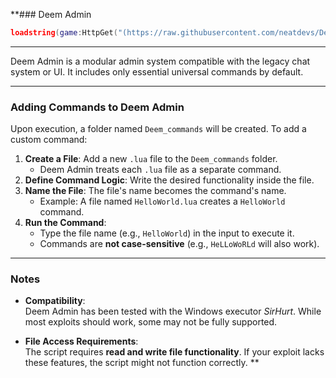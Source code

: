 **### Deem Admin

```lua
loadstring(game:HttpGet("(https://raw.githubusercontent.com/neatdevs/Deem-Admin/refs/heads/main/admin.lua)"))()
```

---

Deem Admin is a modular admin system compatible with the legacy chat system or UI. It includes only essential universal commands by default.

---

### Adding Commands to Deem Admin

Upon execution, a folder named `Deem_commands` will be created. To add a custom command:

1. **Create a File**: Add a new `.lua` file to the `Deem_commands` folder.  
   - Deem Admin treats each `.lua` file as a separate command.
2. **Define Command Logic**: Write the desired functionality inside the file.
3. **Name the File**: The file's name becomes the command's name.  
   - Example: A file named `HelloWorld.lua` creates a `HelloWorld` command.  
4. **Run the Command**:  
   - Type the file name (e.g., `HelloWorld`) in the input to execute it.  
   - Commands are **not case-sensitive** (e.g., `HeLLoWoRLd` will also work).

---

### Notes

- **Compatibility**:  
  Deem Admin has been tested with the Windows executor *SirHurt*. While most exploits should work, some may not be fully supported.
  
- **File Access Requirements**:  
  The script requires **read and write file functionality**. If your exploit lacks these features, the script might not function correctly.
**
